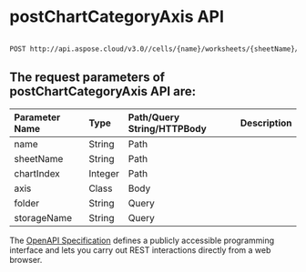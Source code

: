 # **postChartCategoryAxis API**

 

```bash

POST http://api.aspose.cloud/v3.0//cells/{name}/worksheets/{sheetName}/charts/{chartIndex}/categoryaxis

```

## The request parameters of **postChartCategoryAxis** API are: 

| Parameter Name | Type | Path/Query String/HTTPBody | Description | 
| :- | :- | :- |:- | 
|name|String|Path||
|sheetName|String|Path||
|chartIndex|Integer|Path||
|axis|Class|Body||
|folder|String|Query||
|storageName|String|Query||


The [OpenAPI Specification](https://reference.aspose.cloud/cells/#/ChartsController/PostChartCategoryAxis) defines a publicly accessible programming interface and lets you carry out REST interactions directly from a web browser.
